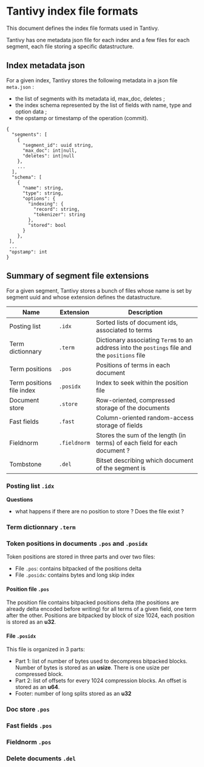 # Tantivy index file formats
This document defines the index file formats used in Tantivy. 

Tantivy has one metadata json file for each index and a few files for each segment, each file storing a specific datastructure.

## Index metadata json
For a given index, Tantivy stores the following metadata in a json file `meta.json` :
- the list of segments with its metadata id, max_doc, deletes ;
- the index schema represented by the list of fields with name, type and option data ;
- the opstamp or timestamp of the operation (commit).

```
{
  "segments": [
    {
      "segment_id": uuid string,
      "max_doc": int|null,
      "deletes": int|null
    },
    ...
  ],
  "schema": [
    {
      "name": string,
      "type": string,
      "options": {
        "indexing": {
          "record": string,
          "tokenizer": string
        },
        "stored": bool
      }
    },
 ],
 ...
 "opstamp": int
}
```


## Summary of segment file extensions
For a given segment, Tantivy stores a bunch of files whose name is set by segment uuid and whose extension defines the datastructure.

| Name | Extension | Description |
| --- | --- | --- |
| Posting list | `.idx` | Sorted lists of document ids, associated to terms |
| Term dictionnary | `.term` | Dictionary associating `Term`s to an address into the `postings` file and the `positions` file |
| Term positions | `.pos` | Positions of terms in each document |
| Term positions file index | `.posidx` | Index to seek within the position file |
| Document store | `.store` | Row-oriented, compressed storage of the documents |
| Fast fields | `.fast` | Column-oriented random-access storage of fields |
| Fieldnorm | `.fieldnorm` | Stores the sum  of the length (in terms) of each field for each document ? |
| Tombstone | `.del` | Bitset describing which document of the segment is  |

### Posting list `.idx`

**Questions**
- what happens if there are no position to store ? Does the file exist ?


### Term dictionnary `.term`

### Token positions in documents `.pos` and `.posidx`
Token positions are stored in three parts and over two files:
- File `.pos`: contains bitpacked of the positions delta
- File `.posidx`: contains bytes and long skip index


#### Position file `.pos`
The position file contains bitpacked positions delta (the positions are already delta encoded before writing) for all terms of a given field, one term after the other. 
Positions are bitpacked by block of size 1024, each position is stored as an **u32**.


#### File `.posidx`
This file is organized in 3 parts:
- Part 1: list of number of bytes used to decompress bitpacked blocks. Number of bytes is stored as an **usize**. There is one usize per compressed block.
- Part 2: list of offsets for every 1024 compression blocks. An offset is stored as an **u64**.  
- Footer: number of long splits stored as an **u32**  


### Doc store `.pos`

### Fast fields `.pos`

### Fieldnorm `.pos`

### Delete documents `.del`



